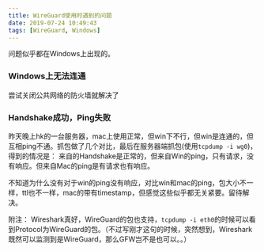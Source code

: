 ```yaml
---
title: WireGuard使用时遇到的问题
date: 2019-07-24 10:49:43
tags: [WireGuard, Windows]
---
```


问题似乎都在Windows上出现的。

### Windows上无法连通

尝试关闭公共网络的防火墙就解决了


### Handshake成功，Ping失败

昨天晚上hk的一台服务器，mac上使用正常，但win下不行，但win是连通的，但互相ping不通。抓包做了几个对比，最后在服务器端抓包(使用`tcpdump -i wg0`)，得到的情况是：
来自的Handshake是正常的，但来自Win的ping，只有请求，没有响应。但来自Mac的ping是有请求也有响应。

不知道为什么没有对于win的ping没有响应，对比win和mac的ping，包大小不一样，ttl也不一样，mac的带有timestamp，但感觉这些似乎都无关紧要。留待解决。

附注：
Wireshark真好，WireGuard的包也支持，`tcpdump -i eth0`的时候可以看到Protocol为WireGuard的包。（不过写刚才这句的时候，突然想到，Wireshark既然可以监测到是WireGuard，那么GFW岂不是也可以。。）